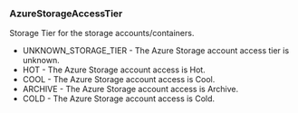 ### AzureStorageAccessTier
Storage Tier for the storage accounts/containers.

- UNKNOWN_STORAGE_TIER - The Azure Storage account access tier is unknown.
- HOT - The Azure Storage account access is Hot.
- COOL - The Azure Storage account access is Cool.
- ARCHIVE - The Azure Storage account access is Archive.
- COLD - The Azure Storage account access is Cold.
